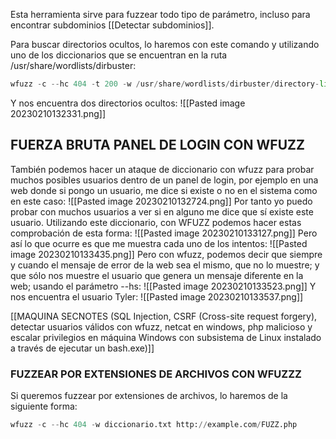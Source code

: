 Esta herramienta sirve para fuzzear todo tipo de parámetro, incluso para encontrar subdominios [[Detectar subdominios]].

Para buscar directorios ocultos, lo haremos con este comando y utilizando uno de los diccionarios que se encuentran en la ruta /usr/share/wordlists/dirbuster:
```python
wfuzz -c --hc 404 -t 200 -w /usr/share/wordlists/dirbuster/directory-list-2.3-medium.txt https://google.es/FUZZ
```
Y nos encuentra dos directorios ocultos:
![[Pasted image 20230210132331.png]]
## FUERZA BRUTA PANEL DE LOGIN CON WFUZZ
También podemos hacer un ataque de diccionario con wfuzz para probar muchos posibles usuarios dentro de un panel de login, por ejemplo en una web donde si pongo un usuario, me dice si existe o no en el sistema como en este caso:
![[Pasted image 20230210132724.png]]
Por tanto yo puedo probar con muchos usuarios a ver si en alguno me dice que sí existe este usuario. Utilizando este diccionario, con WFUZZ podemos hacer estas comprobación de esta forma:
![[Pasted image 20230210133127.png]]
Pero así lo que ocurre es que me muestra cada uno de los intentos:
![[Pasted image 20230210133435.png]]
Pero con wfuzz, podemos decir que siempre y cuando el mensaje de error de la web sea el mismo, que no lo muestre; y que sólo nos muestre el usuario que genera un mensaje diferente en la web; usando el parámetro --hs:
![[Pasted image 20230210133523.png]]
Y nos encuentra el usuario Tyler:
![[Pasted image 20230210133537.png]]

[[MAQUINA SECNOTES (SQL Injection, CSRF (Cross-site request forgery), detectar usuarios válidos con wfuzz, netcat en windows, php malicioso y escalar privilegios en máquina Windows con subsistema de Linux instalado a través de ejecutar un bash.exe)]]

### FUZZEAR POR EXTENSIONES DE ARCHIVOS CON WFUZZZ
Si queremos fuzzear por extensiones de archivos, lo haremos de la siguiente forma:
```python
wfuzz -c --hc 404 -w diccionario.txt http://example.com/FUZZ.php
```
